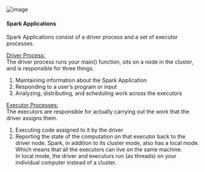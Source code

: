 ![image](https://github.com/user-attachments/assets/4521a0a4-4d35-4788-97fb-8faa6d818a09)
#### Spark Applications 
Spark Applications consist of a driver process and a set of executor processes.</br>

<ins>Driver Process:</ins></br> 
The driver process runs your main() function, sits on a node in the cluster, and is responsible for three things.
1. Maintaining information about the Spark Application
2. Responding to a user’s program or input
3. Analyzing, distributing, and scheduling work across the executors

<ins>Executor Processes:</ins></br>
The executors are responsible for actually carrying out the work that the driver assigns them.
1. Executing code assigned to it by the driver
2. Reporting the state of the computation on that executor back to the driver node.
Spark, in addition to its cluster mode, also has a local mode. Which means that all the executors can live on the same machine.</br>
In local mode, the driver and executurs run (as threads) on your individual computer instead of a cluster.
